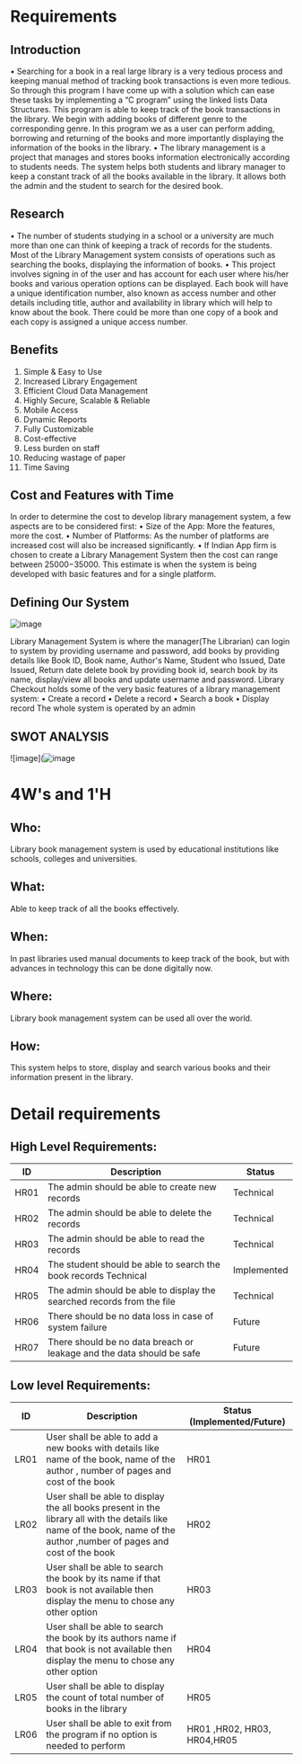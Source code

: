 # Requirements
## Introduction
•	Searching for a book in a real large library is a very tedious process and keeping manual method of tracking book transactions is even more tedious. So through this program I have come up with a solution which can ease these tasks by implementing a “C program” using the linked lists Data Structures. This program is able to keep track of the book transactions in the library. We begin with adding books of different genre to the corresponding genre. In this program we as a user can perform adding, borrowing and returning of the books and more importantly displaying the information of the books in the library. 
•	The library management is a project that manages and stores books information electronically according to students needs. The system helps both students and library manager to keep a constant track of all the books available in the library. It allows both the admin and the student to search for the desired book.

## Research
•	The number of students studying in a school or a university are much more than one can think of keeping a track of records for the students. Most of the Library Management system consists of operations such as searching the books, displaying the information of books. 
•	This project involves signing in of the user and has account for each user where his/her books and various operation options can be displayed. Each book will have a unique identification number, also known as access number and other details including title, author and availability in library which will help to know about the book. There could be more than one copy of a book and each copy is assigned a unique access number.

## Benefits
1.	Simple & Easy to Use
2.	Increased Library Engagement
3.	Efficient Cloud Data Management
4.	Highly Secure, Scalable & Reliable
5.	Mobile Access
6.	Dynamic Reports
7.	Fully Customizable
8.	Cost-effective
9.	Less burden on staff
10.	Reducing wastage of paper
11.	Time Saving

## Cost and Features with Time
In order to determine the cost to develop library management system, a few aspects are to be considered first:
•	Size of the App: More the features, more the cost.
•	Number of Platforms: As the number of platforms are increased cost will also be increased significantly.
•	If Indian App firm is chosen to create a Library Management System then the cost can range between $25000-$35000. This estimate is when the system is being developed with basic features and for a single platform.


## Defining Our System
![image](https://user-images.githubusercontent.com/69230664/124621732-2578c880-de98-11eb-8675-4997540f9b34.png)

Library Management System is where the manager(The Librarian) can login to system by providing username and password, add books by providing details like Book ID, Book name, Author's Name, Student who Issued, Date Issued, Return date delete book by providing book id, search book by its name, display/view all books and update username and password.
Library Checkout holds some of the very basic features of a library management system:
•	Create a record
•	Delete a record
•	Search a book
•	Display record
The whole system is operated by an admin



## SWOT ANALYSIS
![image](![image](https://user-images.githubusercontent.com/69230664/124623778-e6e40d80-de99-11eb-954b-ac847b687b53.png)



# 4W&#39;s and 1&#39;H

## Who:
Library book management system is used by educational institutions like schools, colleges and universities.

## What:
Able to keep track of all the books effectively.

## When:
In past libraries used manual documents to keep track of the book, but with advances in technology this can be done digitally now.

## Where:
Library book management system can be used all over the world.

## How:
This system helps to store, display and search various books and their information present in the library.

# Detail requirements
## High Level Requirements: 
| ID | Description | Status | 
| ----- | ----- | --------- |
|HR01| The admin should be able to create new records|	Technical |Implemented|
|HR02| The admin should be able to delete the records|	Technical |Implemented|
|HR03|The admin should be able to read the records|	Technical|Implemented|
|HR04|The student should be able to search the book records	Technical|Implemented|
|HR05|The admin should be able to display the searched records from the file|Technical|Implemented|
|HR06|There should be no data loss in case of system failure|Future|
|HR07|There should be no data breach or leakage and the data should be safe	|Future|


##  Low level Requirements:
 
| ID | Description | Status (Implemented/Future) |
| ------ | --------- | ----- |
|LR01| User shall be able to add a new books with details like name of the book, name of the author , number of pages and cost of the book |HR01| Implemented|
|LR02| User shall be able to display the all books present in the library all with the details like name of the book, name of the author ,number of pages and cost of the book |HR02|Implemented|
|LR03| User shall be able to search the book by its name if that book is not available then display the menu to chose any other option |HR03 |Implemented|
|LR04 |User shall be able to search the book by its authors name if that book is not available then display the menu to chose any other option |HR04 |Implemented|
|LR05| User shall be able to display the count of total number of books in the library |HR05| Implemented|
|LR06|User shall be able to exit from the program if no option is needed to perform |HR01 ,HR02, HR03, HR04,HR05| Implemented|



